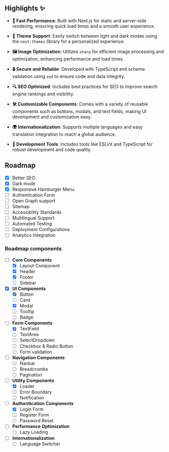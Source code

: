 ## Highlights ✨

- **🚀 Fast Performance**: Built with Next.js for static and server-side rendering, ensuring quick load times and a smooth user experience.

- **🎨 Theme Support**: Easily switch between light and dark modes using the `next-themes` library for a personalized experience.

- **🖼️ Image Optimization**: Utilizes `sharp` for efficient image processing and optimization, enhancing performance and load times.

- **🔒 Secure and Reliable**: Developed with TypeScript and schema validation using `zod` to ensure code and data integrity.

- **🔍 SEO Optimized**: Includes best practices for SEO to improve search engine rankings and visibility.

- **🛠️ Customizable Components**: Comes with a variety of reusable components such as buttons, modals, and text fields, making UI development and customization easy.

- **🌍 Internationalization**: Supports multiple languages and easy translation integration to reach a global audience.

- **🔧 Development Tools**: Includes tools like ESLint and TypeScript for robust development and code quality.

## Roadmap

- [x] Better SEO
- [x] Dark mode
- [x] Responsive Hamburger Menu
- [ ] Authentication Form
- [ ] Open Graph support
- [ ] Sitemap
- [ ] Accessibility Standards
- [ ] Multilingual Support
- [ ] Automated Testing
- [ ] Deployment Configurations
- [ ] Analytics Integration

### Roadmap components
- [ ] **Core Components**
	- [x] Layout Component
	- [x] Header
	- [x] Footer
	- [ ] Sidebar
- [x] **UI Components**
	- [x] Button
	- [ ] Card
	- [x] Modal
	- [ ] Tooltip
	- [ ] Badge
- [ ] **Form Components**
	- [x] TextField
	- [ ] TextArea
	- [ ] SelectDropdown
	- [ ] Checkbox & Radio Button
	- [ ] Form validation
- [ ] **Navigation Components**
	- [ ] Navbar
	- [ ] Breadcrumbs
	- [ ] Pagination
- [ ] **Utility Components**
	- [x] Loader
	- [ ] Error Boundary
	- [ ] Notification
- [ ] **Authentication Components**
	- [x] Login Form
	- [ ] Register Form
	- [ ] Password Reset
- [ ] **Performance Optimization**
	- [ ] Lazy Loading
- [ ] **Internationalization**
	- [ ] Language Switcher
